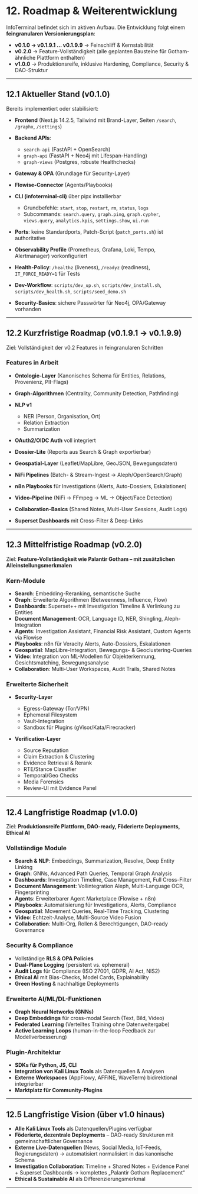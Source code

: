 # 12. Roadmap & Weiterentwicklung

InfoTerminal befindet sich im aktiven Aufbau.
Die Entwicklung folgt einem **feingranularen Versionierungsplan**:

* **v0.1.0 → v0.1.9.1 … v0.1.9.9** → Feinschliff & Kernstabilität
* **v0.2.0** → Feature-Vollständigkeit (alle geplanten Bausteine für Gotham-ähnliche Plattform enthalten)
* **v1.0.0** → Produktionsreife, inklusive Hardening, Compliance, Security & DAO-Struktur

---

## 12.1 Aktueller Stand (v0.1.0)

Bereits implementiert oder stabilisiert:

* **Frontend** (Next.js 14.2.5, Tailwind mit Brand-Layer, Seiten `/search`, `/graphx`, `/settings`)
* **Backend APIs**:

  * `search-api` (FastAPI + OpenSearch)
  * `graph-api` (FastAPI + Neo4j mit Lifespan-Handling)
  * `graph-views` (Postgres, robuste Healthchecks)
* **Gateway & OPA** (Grundlage für Security-Layer)
* **Flowise-Connector** (Agents/Playbooks)
* **CLI (infoterminal-cli)** über pipx installierbar

  * Grundbefehle: `start`, `stop`, `restart`, `rm`, `status`, `logs`
  * Subcommands: `search.query`, `graph.ping`, `graph.cypher`, `views.query`, `analytics.kpis`, `settings.show`, `ui.run`
* **Ports**: keine Standardports, Patch-Script (`patch_ports.sh`) ist authoritative
* **Observability Profile** (Prometheus, Grafana, Loki, Tempo, Alertmanager) vorkonfiguriert
* **Health-Policy**: `/healthz` (liveness), `/readyz` (readiness), `IT_FORCE_READY=1` für Tests
* **Dev-Workflow**: `scripts/dev_up.sh`, `scripts/dev_install.sh`, `scripts/dev_health.sh`, `scripts/seed_demo.sh`
* **Security-Basics**: sichere Passwörter für Neo4j, OPA/Gateway vorhanden

---

## 12.2 Kurzfristige Roadmap (v0.1.9.1 → v0.1.9.9)

Ziel: Vollständigkeit der v0.2 Features in feingranularen Schritten

### Features in Arbeit

* **Ontologie-Layer** (Kanonisches Schema für Entities, Relations, Provenienz, PII-Flags)
* **Graph-Algorithmen** (Centrality, Community Detection, Pathfinding)
* **NLP v1**

  * NER (Person, Organisation, Ort)
  * Relation Extraction
  * Summarization
* **OAuth2/OIDC Auth** voll integriert
* **Dossier-Lite** (Reports aus Search & Graph exportierbar)
* **Geospatial-Layer** (Leaflet/MapLibre, GeoJSON, Bewegungsdaten)
* **NiFi Pipelines** (Batch- & Stream-Ingest → Aleph/OpenSearch/Graph)
* **n8n Playbooks** für Investigations (Alerts, Auto-Dossiers, Eskalationen)
* **Video-Pipeline** (NiFi → FFmpeg → ML → Object/Face Detection)
* **Collaboration-Basics** (Shared Notes, Multi-User Sessions, Audit Logs)
* **Superset Dashboards** mit Cross-Filter & Deep-Links

---

## 12.3 Mittelfristige Roadmap (v0.2.0)

Ziel: **Feature-Vollständigkeit wie Palantir Gotham – mit zusätzlichen Alleinstellungsmerkmalen**

### Kern-Module

* **Search**: Embedding-Reranking, semantische Suche
* **Graph**: Erweiterte Algorithmen (Betweenness, Influence, Flow)
* **Dashboards**: Superset++ mit Investigation Timeline & Verlinkung zu Entities
* **Document Management**: OCR, Language ID, NER, Shingling, Aleph-Integration
* **Agents**: Investigation Assistant, Financial Risk Assistant, Custom Agents via Flowise
* **Playbooks**: n8n für Veracity Alerts, Auto-Dossiers, Eskalationen
* **Geospatial**: MapLibre-Integration, Bewegungs- & Geoclustering-Queries
* **Video**: Integration von ML-Modellen für Objekterkennung, Gesichtsmatching, Bewegungsanalyse
* **Collaboration**: Multi-User Workspaces, Audit Trails, Shared Notes

### Erweiterte Sicherheit

* **Security-Layer**

  * Egress-Gateway (Tor/VPN)
  * Ephemeral Filesystem
  * Vault-Integration
  * Sandbox für Plugins (gVisor/Kata/Firecracker)
* **Verification-Layer**

  * Source Reputation
  * Claim Extraction & Clustering
  * Evidence Retrieval & Rerank
  * RTE/Stance Classifier
  * Temporal/Geo Checks
  * Media Forensics
  * Review-UI mit Evidence Panel

---

## 12.4 Langfristige Roadmap (v1.0.0)

Ziel: **Produktionsreife Plattform, DAO-ready, Föderierte Deployments, Ethical AI**

### Vollständige Module

* **Search & NLP**: Embeddings, Summarization, Resolve, Deep Entity Linking
* **Graph**: GNNs, Advanced Path Queries, Temporal Graph Analysis
* **Dashboards**: Investigation Timeline, Case Management, Full Cross-Filter
* **Document Management**: Vollintegration Aleph, Multi-Language OCR, Fingerprinting
* **Agents**: Erweiterbarer Agent Marketplace (Flowise + n8n)
* **Playbooks**: Automatisierung für Investigations, Alerts, Compliance
* **Geospatial**: Movement Queries, Real-Time Tracking, Clustering
* **Video**: Echtzeit-Analyse, Multi-Source Video Fusion
* **Collaboration**: Multi-Org, Rollen & Berechtigungen, DAO-ready Governance

### Security & Compliance

* Vollständige **RLS & OPA Policies**
* **Dual-Plane Logging** (persistent vs. ephemeral)
* **Audit Logs** für Compliance (ISO 27001, GDPR, AI Act, NIS2)
* **Ethical AI** mit Bias-Checks, Model Cards, Explainability
* **Green Hosting** & nachhaltige Deployments

### Erweiterte AI/ML/DL-Funktionen

* **Graph Neural Networks (GNNs)**
* **Deep Embeddings** für cross-modal Search (Text, Bild, Video)
* **Federated Learning** (Verteiltes Training ohne Datenweitergabe)
* **Active Learning Loops** (human-in-the-loop Feedback zur Modellverbesserung)

### Plugin-Architektur

* **SDKs für Python, JS, CLI**
* **Integration von Kali Linux Tools** als Datenquellen & Analysen
* **Externe Workspaces** (AppFlowy, AFFiNE, WaveTerm) bidirektional integrierbar
* **Marktplatz für Community-Plugins**

---

## 12.5 Langfristige Vision (über v1.0 hinaus)

* **Alle Kali Linux Tools** als Datenquellen/Plugins verfügbar
* **Föderierte, dezentrale Deployments** – DAO-ready Strukturen mit gemeinschaftlicher Governance
* **Externe Live-Datenquellen** (News, Social Media, IoT-Feeds, Regierungsdaten) → automatisiert normalisiert in das kanonische Schema
* **Investigation Collaboration**: Timeline + Shared Notes + Evidence Panel + Superset Dashboards → komplettes „Palantir Gotham Replacement“
* **Ethical & Sustainable AI** als Differenzierungsmerkmal

---
